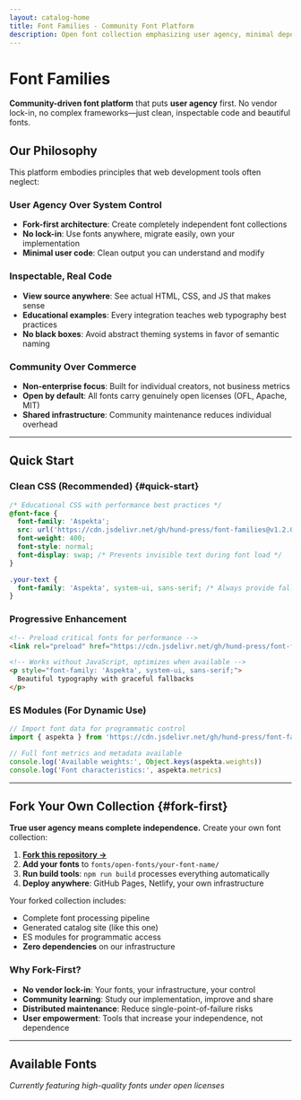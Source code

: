 ```yaml
---
layout: catalog-home
title: Font Families - Community Font Platform
description: Open font collection emphasizing user agency, minimal dependencies, and inspectable code
---
```


# Font Families

**Community-driven font platform** that puts **user agency** first. No vendor lock-in, no complex frameworks—just clean, inspectable code and beautiful fonts.

## Our Philosophy

This platform embodies principles that web development tools often neglect:

### User Agency Over System Control
- **Fork-first architecture**: Create completely independent font collections
- **No lock-in**: Use fonts anywhere, migrate easily, own your implementation  
- **Minimal user code**: Clean output you can understand and modify

### Inspectable, Real Code
- **View source anywhere**: See actual HTML, CSS, and JS that makes sense
- **Educational examples**: Every integration teaches web typography best practices
- **No black boxes**: Avoid abstract theming systems in favor of semantic naming

### Community Over Commerce  
- **Non-enterprise focus**: Built for individual creators, not business metrics
- **Open by default**: All fonts carry genuinely open licenses (OFL, Apache, MIT)
- **Shared infrastructure**: Community maintenance reduces individual overhead

---

## Quick Start

### Clean CSS (Recommended) {#quick-start}
```css
/* Educational CSS with performance best practices */
@font-face {
  font-family: 'Aspekta';
  src: url('https://cdn.jsdelivr.net/gh/hund-press/font-families@v1.2.0/aspekta/fonts/webfonts/Aspekta-400.woff2') format('woff2');
  font-weight: 400;
  font-style: normal;
  font-display: swap; /* Prevents invisible text during font load */
}

.your-text {
  font-family: 'Aspekta', system-ui, sans-serif; /* Always provide fallbacks */
}
```

### Progressive Enhancement
```html
<!-- Preload critical fonts for performance -->
<link rel="preload" href="https://cdn.jsdelivr.net/gh/hund-press/font-families@v1.2.0/aspekta/fonts/webfonts/Aspekta-400.woff2" as="font" type="font/woff2" crossorigin>

<!-- Works without JavaScript, optimizes when available -->
<p style="font-family: 'Aspekta', system-ui, sans-serif;">
  Beautiful typography with graceful fallbacks
</p>
```

### ES Modules (For Dynamic Use)
```javascript
// Import font data for programmatic control
import { aspekta } from 'https://cdn.jsdelivr.net/gh/hund-press/font-families@v1.2.0/dist/modules/aspekta.js'

// Full font metrics and metadata available
console.log('Available weights:', Object.keys(aspekta.weights))
console.log('Font characteristics:', aspekta.metrics)
```

---

## Fork Your Own Collection {#fork-first}

**True user agency means complete independence.** Create your own font collection:

1. **[Fork this repository →](https://github.com/hund-press/font-families/fork)**
2. **Add your fonts** to `fonts/open-fonts/your-font-name/`
3. **Run build tools**: `npm run build` processes everything automatically
4. **Deploy anywhere**: GitHub Pages, Netlify, your own infrastructure

Your forked collection includes:
- Complete font processing pipeline  
- Generated catalog site (like this one)
- ES modules for programmatic access
- **Zero dependencies** on our infrastructure

### Why Fork-First?

- **No vendor lock-in**: Your fonts, your infrastructure, your control
- **Community learning**: Study our implementation, improve and share
- **Distributed maintenance**: Reduce single-point-of-failure risks
- **User empowerment**: Tools that increase your independence, not dependence

---

## Available Fonts

*Currently featuring high-quality fonts under open licenses*